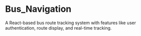 # Bus_Navigation
 A React-based bus route tracking system with features like user authentication, route display, and real-time tracking.
